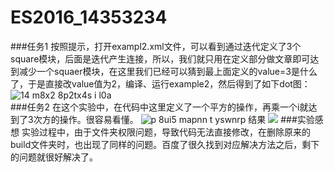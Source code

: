 # ES2016_14353234

###任务1
  按照提示，打开exampl2.xml文件，可以看到通过迭代定义了3个square模块，后面是迭代产生连接，所以，我们就只用在定义部分做文章即可达到减少一个squaer模块，在这里我们已经可以猜到最上面定义的value=3是什么了，于是直接改value值为2，编译、运行example2，然后得到了如下dot图：  
  ![14 m8x2 8p2tx4s i l0a](https://cloud.githubusercontent.com/assets/22138660/19432720/66f607fc-9490-11e6-86cd-4a90846fdc82.png)  
###任务2
  在这个实验中，在代码中这里定义了一个平方的操作，再乘一个i就达到了3次方的操作。很容易看懂。
  ![p 8ui5 mapnn t yswnrp](https://cloud.githubusercontent.com/assets/22138660/19433295/a5e8c344-9492-11e6-829b-66bd5dbfaf1b.png)
  结果
  ![](https://cloud.githubusercontent.com/assets/22138660/19432441/2632c4d6-948f-11e6-90e7-40af02392a74.png)
###实验感想
  实验过程中，由于文件夹权限问题，导致代码无法直接修改，在删除原来的build文件夹时，也出现了同样的问题。百度了很久找到对应解决方法之后，剩下的问题就很好解决了。
